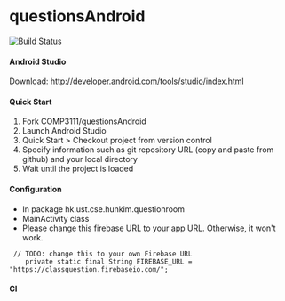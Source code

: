 # questionsAndroid
[![Build Status](https://travis-ci.org/COMP3111/questionsAndroid.svg?branch=master)](https://travis-ci.org/COMP3111/questionsAndroid)

#### Android Studio
Download: http://developer.android.com/tools/studio/index.html

#### Quick Start
1. Fork COMP3111/questionsAndroid
2. Launch Android Studio
3. Quick Start > Checkout project from version control
4. Specify information such as git repository URL (copy and paste from github) and your local directory
5. Wait until the project is loaded

#### Configuration
- In package hk.ust.cse.hunkim.questionroom
- MainActivity class
- Please change this firebase URL to your app URL. Otherwise, it won't work.
```
 // TODO: change this to your own Firebase URL
    private static final String FIREBASE_URL = "https://classquestion.firebaseio.com/";
```
#### CI
